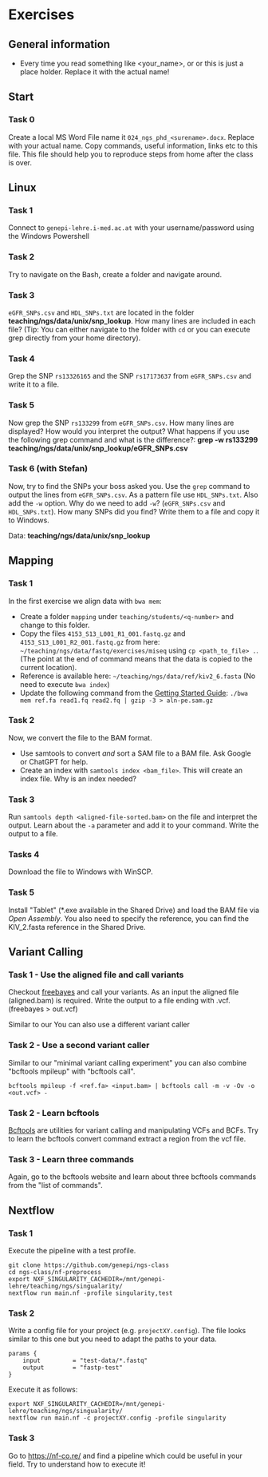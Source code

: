 # Exercises

## General information
* Every time you read something like <your_name>, or <q-number> or <q1> this is just a place holder. Replace it with the actual name! 
## Start
### Task 0
Create a local MS Word File name it `024_ngs_phd_<surename>.docx`. Replace <surename> with your actual name. 
Copy commands, useful information, links etc to this file. This file should help you to reproduce steps from home after the class is over. 

## Linux 
### Task 1
Connect to `genepi-lehre.i-med.ac.at` with your username/password using the Windows Powershell

### Task 2 
Try to navigate on the Bash, create a folder and navigate around. 

### Task 3
`eGFR_SNPs.csv` and `HDL_SNPs.txt` are located in the folder **teaching/ngs/data/unix/snp_lookup**. 
How many lines are included in each file? (Tip: You can either navigate to the folder with `cd` or you can execute grep directly from your home directory). 

### Task 4
Grep the SNP `rs13326165` and the SNP `rs17173637` from `eGFR_SNPs.csv` and write it to a file. 

### Task 5
Now grep the SNP `rs133299` from `eGFR_SNPs.csv`. How many lines are displayed? How would you interpret the output? What happens if you use the following grep command and what is the difference?: **grep -w rs133299 teaching/ngs/data/unix/snp_lookup/eGFR_SNPs.csv**

### Task 6  (with Stefan)
Now, try to find the SNPs your boss asked you. Use the `grep` command to output the lines from `eGFR_SNPs.csv`. 
As a pattern file use `HDL_SNPs.txt`. Also add the `-w` option. 
Why do we need to add `-w`? (`eGFR_SNPs.csv` and `HDL_SNPs.txt`). How many SNPs did you find? Write them to a file and copy it to Windows.

Data: **teaching/ngs/data/unix/snp_lookup**

## Mapping

### Task 1
In the first exercise we align data with `bwa mem`:
* Create a folder `mapping` under `teaching/students/<q-number>` and change to this folder.
* Copy the files `4153_S13_L001_R1_001.fastq.gz` and `4153_S13_L001_R2_001.fastq.gz` from here: `~/teaching/ngs/data/fastq/exercises/miseq` using `cp <path_to_file> .`. (The point at the end of command means that the data is copied to the current location).
* Reference is available here: `~/teaching/ngs/data/ref/kiv2_6.fasta` (No need to execute `bwa index`) 
* Update the following command from the [Getting Started Guide](https://github.com/lh3/bwa?tab=readme-ov-file#getting-started): 
  `./bwa mem ref.fa read1.fq read2.fq | gzip -3 > aln-pe.sam.gz`
  
  

### Task 2 
Now, we convert the file to the BAM format.
* Use samtools to convert *and* sort a SAM file to a BAM file. Ask Google or ChatGPT for help. 
* Create an index with `samtools index <bam_file>`. This will  create an index file. Why is an index needed?
 
### Task 3 
Run `samtools depth <aligned-file-sorted.bam>` on the file and interpret the output. Learn about the `-a` parameter and add it to your command. Write the output to a file.

### Tasks 4
Download the file to Windows with WinSCP. 

### Task 5
Install "Tablet" (*.exe available in the Shared Drive) and load the BAM file via *Open Assembly*. You also need to specify the reference, you can find the KIV_2.fasta reference in the Shared Drive.   

## Variant Calling

### Task 1 - Use the aligned file and call variants
Checkout [freebayes](https://github.com/ekg/freebayes#usage) and call your variants. As an input the aligned file (aligned.bam) is required. Write the output to a file ending with .vcf. (freebayes <ref> <bam> > out.vcf)

Similar to our You can also use a different variant caller

### Task 2 - Use a second variant caller
Similar to our "minimal variant calling experiment" you can also combine "bcftools mpileup" with "bcftools call".
```
bcftools mpileup -f <ref.fa> <input.bam> | bcftools call -m -v -Ov -o <out.vcf> -
```

### Task 2 - Learn bcftools
[Bcftools](https://samtools.github.io/bcftools/bcftools.html) are utilities for variant calling and manipulating VCFs and BCFs. Try to learn the bcftools convert command extract a region from the vcf file. 

### Task 3 - Learn three commands
Again, go to the bcftools website and learn about three bcftools commands from the "list of commands". 

## Nextflow
### Task 1
Execute the pipeline with a test profile.
```
git clone https://github.com/genepi/ngs-class
cd ngs-class/nf-preprocess
export NXF_SINGULARITY_CACHEDIR=/mnt/genepi-lehre/teaching/ngs/singualarity/
nextflow run main.nf -profile singularity,test
```

### Task 2
Write a config file for your project (e.g. `projectXY.config`). The file looks similar to this one but you need to adapt the paths to your data. 
```
params {
    input         = "test-data/*.fastq"
    output        = "fastp-test"
}
```
Execute it as follows:
```
export NXF_SINGULARITY_CACHEDIR=/mnt/genepi-lehre/teaching/ngs/singualarity/
nextflow run main.nf -c projectXY.config -profile singularity
```

### Task 3
Go to https://nf-co.re/ and find a pipeline which could be useful in your field. Try to understand how to execute it!

